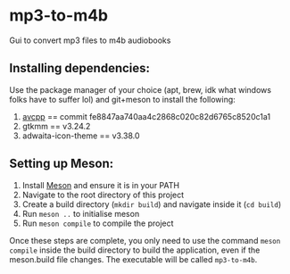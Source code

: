 # mp3-to-m4b
Gui to convert mp3 files to m4b audiobooks

## Installing dependencies:
Use the package manager of your choice (apt, brew, idk what windows folks have to suffer lol) and git+meson to install the following:
1. [avcpp](https://github.com/h4tr3d/avcpp) == commit fe8847aa740aa4c2868c020c82d6765c8520c1a1
2. gtkmm == v3.24.2
3. adwaita-icon-theme == v3.38.0

## Setting up Meson:
1. Install [Meson](https://mesonbuild.com/SimpleStart.html) and ensure it is in your PATH
2. Navigate to the root directory of this project
3. Create a build directory (`mkdir build`) and navigate inside it (`cd build`)
4. Run `meson ..` to initialise meson
5. Run `meson compile` to compile the project

Once these steps are complete, you only need to use the command `meson compile` inside the build directory to build the application, even if the meson.build file changes. The executable will be called `mp3-to-m4b`.

